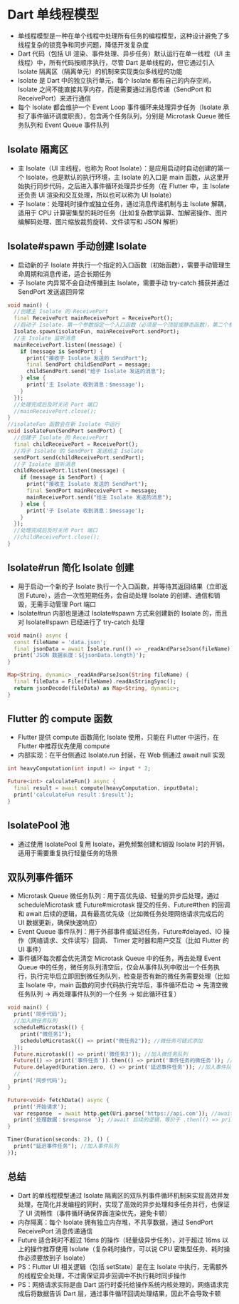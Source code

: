 # Dart 单线程模型
- 单线程模型是一种在单个线程中处理所有任务的编程模型，这种设计避免了多线程复杂的锁竞争和同步问题，降低开发复杂度
- Dart 代码（包括 UI 渲染、事件处理、异步任务）默认运行在单一线程（UI 主线程）中，所有代码按顺序执行，尽管 Dart 是单线程的，但它通过引入 Isolate 隔离区（隔离单元）的机制来实现类似多线程的功能
- Isolate 是 Dart 中的独立执行单元，每个 Isolate 都有自己的内存空间，Isolate 之间不能直接共享内存，而是需要通过消息传递（SendPort 和 ReceivePort）来进行通信
- 每个 Isolate 都会维护一个 Event Loop 事件循环来处理异步任务（Isolate 承担了事件循环调度职责），包含两个任务队列，分别是 Microtask Queue 微任务队列和 Event Queue 事件队列

## Isolate 隔离区
- 主 Isolate（UI 主线程，也称为 Root Isolate）：是应用启动时自动创建的第一个 Isolate，也是默认的执行环境，主 Isolate 的入口是 main 函数，从这里开始执行同步代码，之后进入事件循环处理异步任务（在 Flutter 中，主 Isolate 还负责 UI 渲染和交互处理，所以也可以称为 UI Isolate）
- 子 Isolate：处理耗时操作或独立任务，通过消息传递机制与主 Isolate 解耦，适用于 CPU 计算密集型的耗时任务（比如复杂数学运算、加解密操作、图片编解码处理、图片缩放裁剪旋转、文件读写和 JSON 解析）

## Isolate#spawn 手动创建 Isolate
- 启动新的子 Isolate 并执行一个指定的入口函数（初始函数），需要手动管理生命周期和消息传递，适合长期任务
- 子 Isolate 内异常不会自动传播到主 Isolate，需要手动 try-catch 捕获并通过 SendPort 发送返回异常
```dart
void main() {
  //创建主 Isolate 的 ReceivePort
  final ReceivePort mainReceivePort = ReceivePort();
  //启动子 Isolate，第一个参数指定一个入口函数（必须是一个顶层或静态函数），第二个参数是入口函数的初始参数（通常传入主 Isolate 的 sendPort 方便进行通信）
  Isolate.spawn(isolateFun, mainReceivePort.sendPort);
  //主 Isolate 监听消息
  mainReceivePort.listen((message) {
    if (message is SendPort) {
      print("接收子 Isolate 发送的 SendPort");
      final SendPort childSendPort = message;
      childSendPort.send("给子 Isolate 发送的消息");
    } else {
      print('主 Isolate 收到消息：$message');
    }
  });
  //处理完成后及时关闭 Port 端口
  //mainReceivePort.close();
}
//isolateFun 函数会在新 Isolate 中运行
void isolateFun(SendPort sendPort) {
  //创建子 Isolate 的 ReceivePort
  final childReceivePort = ReceivePort();
  //将子 Isolate 的 SendPort 发送给主 Isolate
  sendPort.send(childReceivePort.sendPort);
  //子 Isolate 监听消息
  childReceivePort.listen((message) {
    if (message is SendPort) {
      print("接收主 Isolate 发送的 SendPort");
      final SendPort mainReceivePort = message;
      mainReceivePort.send("给主 Isolate 发送的消息");
    } else {
      print('子 Isolate 收到消息：$message');
    }
  });
  //处理完成后及时关闭 Port 端口
  //childReceivePort.close();
}
```

## Isolate#run 简化 Isolate 创建
- 用于启动一个新的子 Isolate 执行一个入口函数，并等待其返回结果（立即返回 Future），适合一次性短期任务，会自动处理 Isolate 的创建、通信和销毁，无需手动管理 Port 端口
- Isolate#run 内部也是通过 Isolate#spawn 方式来创建新的 Isolate 的，而且对 Isolate#spawn 已经进行了 try-catch 处理
```dart
void main() async {
  const fileName = 'data.json';
  final jsonData = await Isolate.run(() => _readAndParseJson(fileName));
  print('JSON 数据长度：${jsonData.length}');
}

Map<String, dynamic> _readAndParseJson(String fileName) {
  final fileData = File(fileName).readAsStringSync();
  return jsonDecode(fileData) as Map<String, dynamic>;
}
```

## Flutter 的 compute 函数
- Flutter 提供 compute 函数简化 Isolate 使用，只能在 Flutter 中运行，在 Flutter 中推荐优先使用 compute
- 内部实现：在平台侧通过 Isolate.run 封装，在 Web 侧通过 await null 实现
```dart
int heavyComputation(int input) => input * 2;

Future<int> calculateFun() async {
  final result = await compute(heavyComputation, inputData);
  print('calculateFun result：$result');
}
```

## IsolatePool 池
- 通过使用 IsolatePool 复用 Isolate，避免频繁创建和销毁 Isolate 时的开销，适用于需要重复执行轻量任务的场景

## 双队列事件循环
- Microtask Queue 微任务队列：用于高优先级、轻量的异步后处理，通过 scheduleMicrotask 或 Future#microtask 提交的任务、Future#then 的回调和 await 后续的逻辑，具有最高优先级（比如微任务处理网络请求完成后的 UI 数据更新，确保快速响应）
- Event Queue 事件队列：用于外部事件或延迟任务，Future#delayed、IO 操作（网络请求、文件读写）回调、 Timer 定时器和用户交互（比如 Flutter 的 UI 事件）
- 事件循环每次都会优先清空 Microtask Queue 中的任务，再去处理 Event Queue 中的任务，微任务队列清空后，仅会从事件队列中取出一个任务执行，执行完毕后立即回到微任务队列，检查是否有新的微任务需要处理（比如主 Isolate 中，main 函数的同步代码执行完毕后，事件循环启动 -> 先清空微任务队列 -> 再处理事件队列的一个任务 -> 如此循环往复）
```dart
void main() {
  print('同步代码');
  //加入微任务队列
  scheduleMicrotask(() {
    print("微任务1");
    scheduleMicrotask(() => print("微任务2")); //微任务可链式添加
  });
  Future.microtask(() => print('微任务3')); //加入微任务队列
  Future(() => print('事件任务')).then(() => print('事件任务的微任务')); //回调是微任务
  Future.delayed(Duration.zero, () => print('延迟事件任务')); //加入事件队列
  //
  print('同步代码');
}
```

```dart
Future<void> fetchData() async {
  print('开始请求');
  var response  = await http.get(Uri.parse('https://api.com')); //await 之后的代码包装成微任务，加入微任务队列
  print('处理数据：$response '); //await 后续的逻辑，等价于 .then(() => print(...))
}
```

```dart
Timer(Duration(seconds: 2), () {
  print("延迟事件任务"); //加入事件队列
});
```

## 总结
- Dart 的单线程模型通过 Isolate 隔离区的双队列事件循环机制来实现高效并发处理，在简化并发编程的同时，实现了高效的异步处理和多任务并行，也保证了 UI 流畅性（事件循环确保界面渲染优先，避免卡顿）
- 内存隔离：每个 Isolate 拥有独立内存堆，不共享数据，通过 SendPort ReceivePort 消息传递通信
- Future 适合耗时不超过 16ms 的操作（轻量级异步任务），对于超过 16ms 以上的操作推荐使用 Isolate（复杂耗时操作，可以说 CPU 密集型任务、耗时操作必须要放到子 Isolate）
- PS：Flutter UI 相关逻辑（包括 setState）是在主 Isolate 中执行，无需额外的线程安全处理，不过需保证异步回调中不执行耗时同步操作
- PS：网络请求实际是由 Dart 运行时委托给操作系统内核处理的，网络请求完成后将数据告诉 Dart 层，通过事件循环回调处理结果，因此不会导致卡顿
